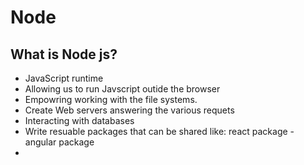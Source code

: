 # Node
## What is Node js?
- JavaScript runtime
- Allowing us to run Javscript outide the browser
- Empowring working with the file systems.
- Create Web servers answering the various requets
- Interacting with databases
- Write resuable packages that can be shared like: react package - angular package
- 

